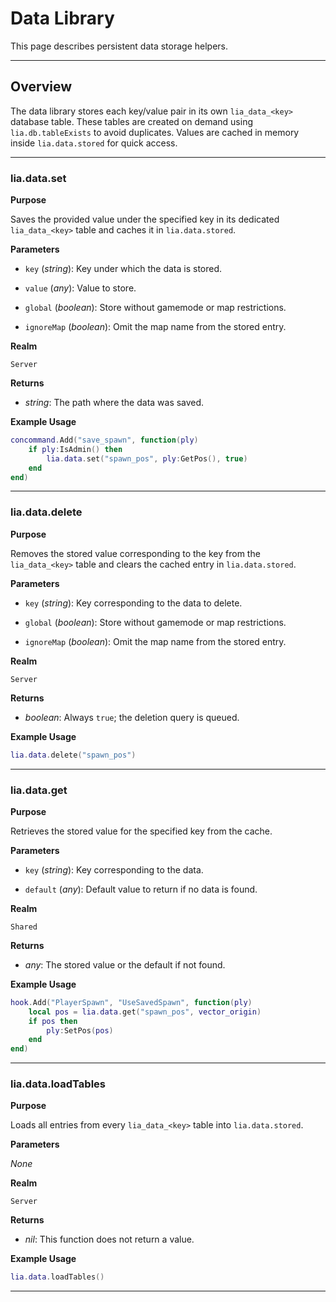 # Data Library

This page describes persistent data storage helpers.

---

## Overview

The data library stores each key/value pair in its own `lia_data_<key>` database table. These tables are created on demand using `lia.db.tableExists` to avoid duplicates. Values are cached in memory inside `lia.data.stored` for quick access.

---

### lia.data.set

**Purpose**

Saves the provided value under the specified key in its dedicated `lia_data_<key>` table and caches it in `lia.data.stored`.

**Parameters**

* `key` (*string*): Key under which the data is stored.

* `value` (*any*): Value to store.

* `global` (*boolean*): Store without gamemode or map restrictions.

* `ignoreMap` (*boolean*): Omit the map name from the stored entry.

**Realm**

`Server`

**Returns**

* *string*: The path where the data was saved.

**Example Usage**

```lua
concommand.Add("save_spawn", function(ply)
    if ply:IsAdmin() then
        lia.data.set("spawn_pos", ply:GetPos(), true)
    end
end)
```

---

### lia.data.delete

**Purpose**

Removes the stored value corresponding to the key from the `lia_data_<key>` table and clears the cached entry in `lia.data.stored`.

**Parameters**

* `key` (*string*): Key corresponding to the data to delete.

* `global` (*boolean*): Store without gamemode or map restrictions.

* `ignoreMap` (*boolean*): Omit the map name from the stored entry.

**Realm**

`Server`

**Returns**

* *boolean*: Always `true`; the deletion query is queued.

**Example Usage**

```lua
lia.data.delete("spawn_pos")
```

---

### lia.data.get

**Purpose**

Retrieves the stored value for the specified key from the cache.

**Parameters**

* `key` (*string*): Key corresponding to the data.

* `default` (*any*): Default value to return if no data is found.

**Realm**

`Shared`

**Returns**

* *any*: The stored value or the default if not found.

**Example Usage**

```lua
hook.Add("PlayerSpawn", "UseSavedSpawn", function(ply)
    local pos = lia.data.get("spawn_pos", vector_origin)
    if pos then
        ply:SetPos(pos)
    end
end)
```

---

### lia.data.loadTables

**Purpose**

Loads all entries from every `lia_data_<key>` table into `lia.data.stored`.

**Parameters**

*None*

**Realm**

`Server`

**Returns**

* *nil*: This function does not return a value.

**Example Usage**

```lua
lia.data.loadTables()

```

---
